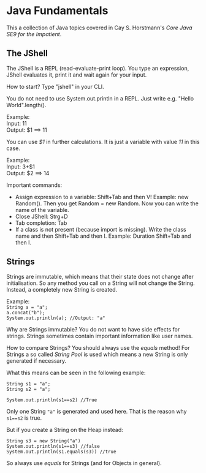 # Java Fundamentals

This a collection of Java topics covered in Cay S. Horstmann's
<em>Core Java SE9 for the Impatient</em>.


## The JShell

The JShell is a REPL (read-evaluate-print loop).
You type an expression, JShell evaluates it, print it and wait again for your input.

How to start? Type "jshell" in your CLI.

You do not need to use System.out.println in a REPL. Just write e.g. "Hello World".length().

Example:  
Input: 11  
Output: $1 ==> 11

You can use <em>$1</em> in further calculations. It is
just a variable with value <em>11</em> in this case.

Example:   
Input: 3+$1   
Output: $2 ==> 14

Important commands:
<ul>
    <li>Assign expression to a variable: Shift+Tab and then V! 
        Example: new Random(). Then you get Random = new Random.
        Now you can write the name of the variable.</li>
    <li>Close JShell: Strg+D</li>
    <li>Tab completion: Tab</li>
    <li>If a class is not present (because import is missing). 
        Write the class name and then Shift+Tab and then I.     
        Example: Duration Shift+Tab and then I.</li>
</ul>

## Strings

Strings are immutable, which means that their state does not change after initialisation.
So any method you call on a String will not change the String. 
Instead, a completely new String is created.

Example:  
<code>String a = "a";</code>    
<code>a.concat("b");</code>    
<code>System.out.println(a); //Output: "a" </code> 

Why are Strings immutable?
You do not want to have side effects for strings.
Strings sometimes contain important information like user names. 

How to compare Strings?
You should always use the <em>equals</em>
method! For Strings a so called <em>String Pool</em> is used
which means a new String is only generated if necessary.

What this means can be seen in the following example:


<code>String s1 = "a";</code>  
<code>String s2 = "a";</code>


<code>System.out.println(s1==s2)  //True</code>

Only one String <code>"a"</code> is generated and used here.
That is the reason why <code>s1==s2</code> is true. 

But if you create a String on the Heap instead:

<code>String s3 = new String("a")</code>  
<code>System.out.println(s1==s3) //false</code>  
<code>System.out.println(s1.equals(s3)) //true</code>  

So always use <em>equals</em> for Strings (and for Objects in general).


